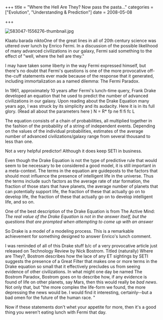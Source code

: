 +++
title = "Where the Hell Are They? Now pass the pasta..."
categories = ["Evolution", "Understanding & Prediction"]
date = 2008-05-08


+++


<img src="https://www.fractalog.com/jpg/583047-1556276-thumbnail.jpg" alt="583047-1556276-thumbnail.jpg" />

Klaatu barada niktoOne of the great lines in all of 20th century science was uttered over lunch by Enrico Fermi. In a discussion of the possible likelihood of many advanced civilizations in our galaxy, Fermi said something to the effect of &quot;well, where the hell are they.&quot;
 
I may have taken some liberty in the way Fermi expressed himself, but there's no doubt that Fermi's questions is one of the more provocative off-the-cuff statements ever made because of the response that it generated, including immortalization as a named dilemma: The Fermi Paradox.
 
In 1961, approximately 10 years after Fermi's lunch-time query, Frank Drake developed an equation that he used to predict the number of advanced civilizations in our galaxy. Upon reading about the Drake Equation many years ago, I was struck by its simplicity and its audacity. Here it is in its full glory. (Read all about the parameters  here )
 N  =  R*  fp  ne  fl fi  fc  L   


The equation consists of a chain of probabilities, all multiplied together in the fashion of the probability of a string of independent events. Depending on the values of the individual probabilities, estimates of the average number of advanced civilizations/galaxy range from several thousand to less than one.
 
Not a very helpful predictor! Although it does keep SETI in business.
 
Even though the Drake Equation is not the type of predictive rule that would seem to be necessary to be considered a good model, it is still important in a meta-context. The terms in the equation are guideposts to the factors that should most influence the presence of intelligent life in the universe. Thus the terms include such factors as the average rate of star formation, the fraction of those stars that have planets, the average number of planets that can potentially support life, the fraction of these that actually go on to develop life, the fraction of these that actually go on to develop intelligent life, and so on.
 
One of the best description of the Drake Equation is from The Active Mind: <em>The real value of the Drake Equation is not in the answer itself, but the questions that are prompted when attempting to come up with an answer</em>
 
So Drake is a model of a modeling process. This is a remarkable achievement for something designed to answer Enrico's lunch comment.
 
I was reminded of all of this Drake stuff b/c of a very provocative article just released on Technology Review by Nick Bostrom. Titled (naturally) Where are They?, Bostrom describes how the lace of any ET sightings by SETI suggests the presence of a Great Filter that makes one or more terms in the Drake equation so small that it effectively precludes us from seeing evidence of other civilizations. In what might one day be named The Bostrom Paradox, Bostrom goes on to describe how, if any evidence is found of life on other planets, say Mars, then this would really be <em>bad news</em>. Not only that, but &quot;the more complex the life-form we found, the more depressing the news would be. I would find it interesting, certainly--but a bad omen for the future of the human race. &quot; 
 
Now if these statements don't whet your appetite for more, then it's a good thing you weren't eating lunch with Fermi that day.

